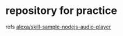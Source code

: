 # repository for practice
refs [alexa/skill-sample-nodejs-audio-player](https://github.com/alexa/skill-sample-nodejs-audio-player)